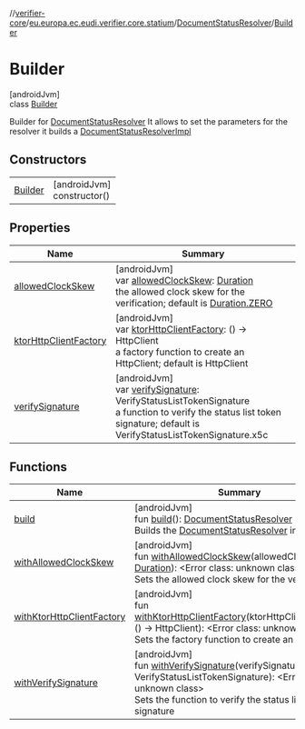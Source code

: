 //[verifier-core](../../../../index.md)/[eu.europa.ec.eudi.verifier.core.statium](../../index.md)/[DocumentStatusResolver](../index.md)/[Builder](index.md)

# Builder

[androidJvm]\
class [Builder](index.md)

Builder for [DocumentStatusResolver](../index.md) It allows to set the parameters for the resolver it builds a [DocumentStatusResolverImpl](../../-document-status-resolver-impl/index.md)

## Constructors

| | |
|---|---|
| [Builder](-builder.md) | [androidJvm]<br>constructor() |

## Properties

| Name | Summary |
|---|---|
| [allowedClockSkew](allowed-clock-skew.md) | [androidJvm]<br>var [allowedClockSkew](allowed-clock-skew.md): [Duration](https://kotlinlang.org/api/latest/jvm/stdlib/kotlin-stdlib/kotlin.time/-duration/index.html)<br>the allowed clock skew for the verification; default is [Duration.ZERO](https://kotlinlang.org/api/latest/jvm/stdlib/kotlin-stdlib/kotlin.time/-duration/-companion/-z-e-r-o.html) |
| [ktorHttpClientFactory](ktor-http-client-factory.md) | [androidJvm]<br>var [ktorHttpClientFactory](ktor-http-client-factory.md): () -&gt; HttpClient<br>a factory function to create an HttpClient; default is HttpClient |
| [verifySignature](verify-signature.md) | [androidJvm]<br>var [verifySignature](verify-signature.md): VerifyStatusListTokenSignature<br>a function to verify the status list token signature; default is VerifyStatusListTokenSignature.x5c |

## Functions

| Name | Summary |
|---|---|
| [build](build.md) | [androidJvm]<br>fun [build](build.md)(): [DocumentStatusResolver](../index.md)<br>Builds the [DocumentStatusResolver](../index.md) instance |
| [withAllowedClockSkew](with-allowed-clock-skew.md) | [androidJvm]<br>fun [withAllowedClockSkew](with-allowed-clock-skew.md)(allowedClockSkew: [Duration](https://kotlinlang.org/api/latest/jvm/stdlib/kotlin-stdlib/kotlin.time/-duration/index.html)): &lt;Error class: unknown class&gt;<br>Sets the allowed clock skew for the verification |
| [withKtorHttpClientFactory](with-ktor-http-client-factory.md) | [androidJvm]<br>fun [withKtorHttpClientFactory](with-ktor-http-client-factory.md)(ktorHttpClientFactory: () -&gt; HttpClient): &lt;Error class: unknown class&gt;<br>Sets the factory function to create an HttpClient |
| [withVerifySignature](with-verify-signature.md) | [androidJvm]<br>fun [withVerifySignature](with-verify-signature.md)(verifySignature: VerifyStatusListTokenSignature): &lt;Error class: unknown class&gt;<br>Sets the function to verify the status list token signature |
